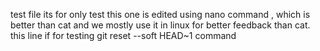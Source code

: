 test file
its for only test
this one is edited using nano command , which is better than cat and we mostly use it in linux for better feedback than cat.
this line if for testing git reset --soft HEAD~1 command

